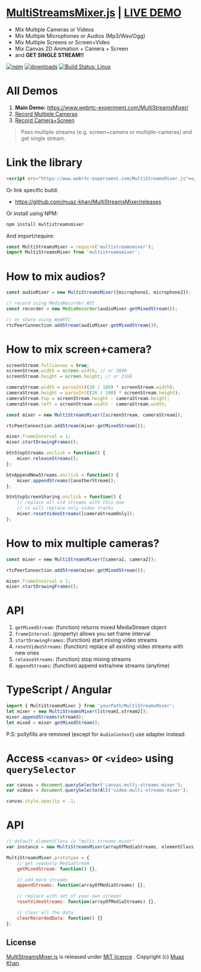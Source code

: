 # [MultiStreamsMixer.js](https://github.com/muaz-khan/MultiStreamsMixer) | [LIVE DEMO](https://www.webrtc-experiment.com/MultiStreamsMixer/)

* Mix Multiple Cameras or Videos
* Mix Multiple Microphones or Audios (Mp3/Wav/Ogg)
* Mix Multiple Screens or Screen+Video
* Mix Canvas 2D Animation + Camera + Screen
* and **GET SINGLE STREAM!!**

[![npm](https://img.shields.io/npm/v/multistreamsmixer.svg)](https://npmjs.org/package/multistreamsmixer) [![downloads](https://img.shields.io/npm/dm/multistreamsmixer.svg)](https://npmjs.org/package/multistreamsmixer) [![Build Status: Linux](https://travis-ci.org/muaz-khan/MultiStreamsMixer.png?branch=master)](https://travis-ci.org/muaz-khan/MultiStreamsMixer)

# All Demos

1. **Main Demo:** https://www.webrtc-experiment.com/MultiStreamsMixer/
2. [Record Multiple Cameras](https://www.webrtc-experiment.com/RecordRTC/simple-demos/multi-cameras-recording.html)
3. [Record Camera+Screen](https://www.webrtc-experiment.com/RecordRTC/simple-demos/video-plus-screen-recording.html)

> Pass multiple streams (e.g. screen+camera or multiple-cameras) and get single stream. 

# Link the library

```html
<script src="https://www.webrtc-experiment.com/MultiStreamsMixer.js"></script>
```

Or link specific build:

* https://github.com/muaz-khan/MultiStreamsMixer/releases

Or install using NPM:

```sh
npm install multistreamsmixer
```

And import/require:

```javascript
const MultiStreamsMixer = require('multistreamsmixer');
import MultiStreamsMixer from 'multistreamsmixer';
```

# How to mix audios?

```javascript
const audioMixer = new MultiStreamsMixer([microphone1, microphone2]);

// record using MediaRecorder API
const recorder = new MediaRecorder(audioMixer.getMixedStream());

// or share using WebRTC
rtcPeerConnection.addStream(audioMixer.getMixedStream());
```

# How to mix screen+camera?

```javascript
screenStream.fullcanvas = true;
screenStream.width = screen.width; // or 3840
screenStream.height = screen.height; // or 2160 

cameraStream.width = parseInt((20 / 100) * screenStream.width);
cameraStream.height = parseInt((20 / 100) * screenStream.height);
cameraStream.top = screenStream.height - cameraStream.height;
cameraStream.left = screenStream.width - cameraStream.width;

const mixer = new MultiStreamsMixer([screenStream, cameraStream]);

rtcPeerConnection.addStream(mixer.getMixedStream());

mixer.frameInterval = 1;
mixer.startDrawingFrames();

btnStopStreams.onclick = function() {
    mixer.releaseStreams();
};

btnAppendNewStreams.onclick = function() {
    mixer.appendStreams([anotherStream]);
};

btnStopScreenSharing.onclick = function() {
    // replace all old streams with this one
    // it will replace only video tracks
    mixer.resetVideoStreams([cameraStreamOnly]);
};
```

# How to mix multiple cameras?

```javascript
const mixer = new MultiStreamsMixer([camera1, camera2]);

rtcPeerConnection.addStream(mixer.getMixedStream());

mixer.frameInterval = 1;
mixer.startDrawingFrames();
```

# API

1. `getMixedStream`: (function) returns mixed MediaStream object
2. `frameInterval`: (property) allows you set frame interval
3. `startDrawingFrames`: (function) start mixing video streams
4. `resetVideoStreams`: (function) replace all existing video streams with new ones
5. `releaseStreams`: (function) stop mixing streams
6. `appendStreams`: (function) append extra/new streams (anytime)

# TypeScript / Angular

```javascript
import { MultiStreamsMixer } from 'yourPath/MultiStreamsMixer';
let mixer = new MultiStreamsMixer([stream1,stream2]);
mixer.appendStreams(stream3);
let mixed = mixer.getMixedStream();
```

P.S: pollyfills are removed (except for `AudioContext`) use adapter instead.

# Access `<canvas>` or `<video>` using `querySelector`

```javascript
var canvas = document.querySelector('canvas.multi-streams-mixer');
var videos = document.querySelectorAll('video.multi-streams-mixer');

canvas.style.opacity = .1;
```

# API

```javascript
// default elementClass is "multi-streams-mixer"
var instance = new MultiStreamsMixer(arrayOfMediaStreams, elementClass);

MultiStreamsMixer.prototype = {
	// get readonly MediaStream
	getMixedStream: function() {},

	// add more streams
	appendStreams: function(arrayOfMediaStreams) {},

	// replace with set of your own streams
	resetVideoStreams: function(arrayOfMediaStreams) {},

	// clear all the data
	clearRecordedData: function() {}
};
````

## License

[MultiStreamsMixer.js](https://github.com/muaz-khan/MultiStreamsMixer) is released under [MIT licence](https://github.com/muaz-khan/MultiStreamsMixer/blob/master/LICENSE) . Copyright (c) [Muaz Khan](https://MuazKhan.com).
